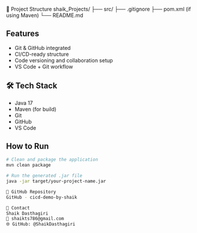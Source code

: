 
 📁 Project Structure
shaik_Projects/ ├── src/ ├── .gitignore ├── pom.xml (if using Maven) └── README.md


## Features

- Git & GitHub integrated
- CI/CD-ready structure
- Code versioning and collaboration setup
- VS Code + Git workflow

## 🛠 Tech Stack

- Java 17
- Maven (for build)
- Git
- GitHub
- VS Code

##  How to Run

```bash
# Clean and package the application
mvn clean package

# Run the generated .jar file
java -jar target/your-project-name.jar

🔗 GitHub Repository
GitHub - cicd-demo-by-shaik

📧 Contact
Shaik Dasthagiri
📩 shaikts786@gmail.com
🌐 GitHub: @ShaikDasthagiri

